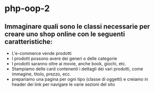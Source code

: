 # php-oop-2

## Immaginare quali sono le classi necessarie per creare uno shop online con le seguenti caratteristiche:
- L'e-commerce vende prodotti
- I prodotti possono avere dei generi o delle categorie
- I prodotti saranno oltre ai movie, anche book, giochi, etc.
- Stampiamo delle card contenenti i dettagli dei vari prodotti, come immagine, titolo, prezzo,  ecc.
- prepariamo una pagina per ogni tipo (classe di oggetti) e creiamo in header dei link per navigare le varie sezioni del sito
